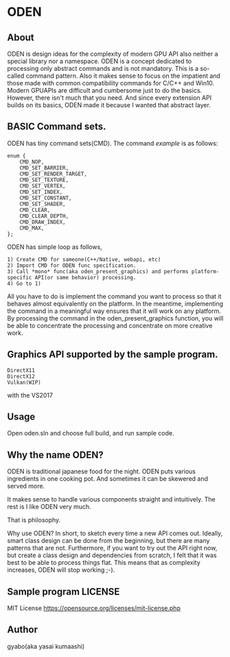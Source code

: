# ODEN

## About

ODEN is design ideas for the complexity of modern GPU API also neither a special library nor a namespace.
ODEN is a concept dedicated to processing only abstract commands and is not mandatory. This is a so-called command pattern.
Also it makes sense to focus on the impatient and those made with common compatibility commands for C/C++ and Win10.
Modern GPUAPIs are difficult and cumbersome just to do the basics.
However, there isn't much that you need. And since every extension API builds on its basics, ODEN made it because I wanted that abstract layer.

## BASIC Command sets.

ODEN has tiny command sets(CMD). The command *example* is as follows:

```
enum {
	CMD_NOP,
	CMD_SET_BARRIER,
	CMD_SET_RENDER_TARGET,
	CMD_SET_TEXTURE,
	CMD_SET_VERTEX,
	CMD_SET_INDEX,
	CMD_SET_CONSTANT,
	CMD_SET_SHADER,
	CMD_CLEAR,
	CMD_CLEAR_DEPTH,
	CMD_DRAW_INDEX,
	CMD_MAX,
};
```

ODEN has simple loop as follows,

```
1) Create CMD for sameone(C++/Native, webapi, etc)
2) Import CMD for ODEN func specification.
3) Call *mono* func(aka oden_present_graphics) and performs platform-specific API(or same behavior) processing.
4) Go to 1)
```

All you have to do is implement the command you want to process so that it behaves almost equivalently on the platform.
In the meantime, implementing the command in a meaningful way ensures that it will work on any platform. By processing the command in the oden_present_graphics function, you will be able to concentrate the processing and concentrate on more creative work.


## Graphics API supported by the sample program.

```
DirectX11
DirectX12
Vulkan(WIP)
```
with the VS2017

## Usage

Open oden.sln and choose full build, and run sample code.


## Why the name ODEN?

ODEN is traditional japanese food for the night. ODEN puts various ingredients in one cooking pot.
And sometimes it can be skewered and served more.

It makes sense to handle various components straight and intuitively.
The rest is I like ODEN very much.

That is philosophy.

Why use ODEN? In short, to sketch every time a new API comes out. Ideally, smart class design can be done from the beginning, but there are many patterns that are not. 
Furthermore, if you want to try out the API right now, but create a class design and dependencies from scratch, I felt that it was best to be able to process things flat. This means that as complexity increases, ODEN will stop working ;-).

## Sample program LICENSE

MIT License
https://opensource.org/licenses/mit-license.php

## Author

gyabo(aka yasai kumaashi)

